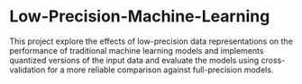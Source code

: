 # Low-Precision-Machine-Learning
This project explore the effects of low-precision data representations on the performance of traditional machine learning models and implements quantized versions of the input data and evaluate the models using cross-validation for a more reliable comparison against full-precision models.
